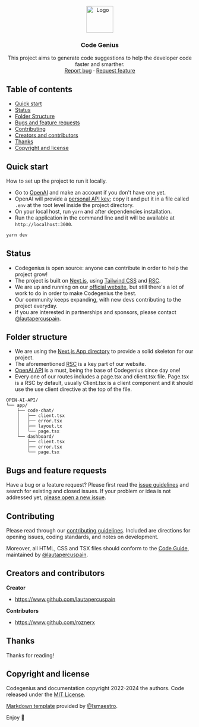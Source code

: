 <p align="center">
  <a href="https://code-genius.dev">
    <img src="https://www.code-genius.dev/_next/image?url=%2Flogo%2Fcode-genius.svg&w=32&q=75" alt="Logo" width=72 height=72>
  </a>

  <h3 align="center">Code Genius</h3>

  <p align="center">
    This project aims to generate code suggestions to help the developer code faster and smarther.
    <br>
    <a href="https://github.com/lautapercuspain/open-ai-api/issues/new">Report bug</a>
    ·
    <a href="https://github.com/lautapercuspain/open-ai-api/issues/new">Request feature</a>
  </p>
</p>

## Table of contents

- [Quick start](#quick-start)
- [Status](#status)
- [Folder Structure](#folder-structure)
- [Bugs and feature requests](#bugs-and-feature-requests)
- [Contributing](#contributing)
- [Creators and contributors](#creators-and-contributors)
- [Thanks](#thanks)
- [Copyright and license](#copyright-and-license)


## Quick start

How to set up the project to run it locally.

- Go to [OpenAI](https://beta.openai.com/) and make an account if you don't have one yet.
- OpenAI will provide a [personal API key](https://beta.openai.com/account/api-keys); copy it and put it in a file called `.env` at the root level inside the project directory.
- On your local host, run `yarn` and after dependencies installation.
- Run the application in the command line and it will be available at `http://localhost:3000`.

```bash
yarn dev
```

## Status

- Codegenius is open source: anyone can contribute in order to help the project grow!
- The project is built on [Next.js](https://nextjs.org), using [Tailwind CSS](https://tailwindcss.com/) and [RSC](https://nextjs.org/docs/app/building-your-application/rendering/server-components).
- We are up and running on our [official website](https://www.code-genius.dev/), but still there's a lot of work to do in order to make Codegenius the best.
- Our community keeps expanding, with new devs contributing to the project everyday.
- If you are interested in partnerships and sponsors, please contact [@lautapercuspain](https://www.github.com/lautapercuspain).

## Folder structure

- We are using the [Next.js App directory](https://nextjs.org/docs/app) to provide a solid skeleton for our project.
- The aforementioned [RSC](https://nextjs.org/docs/app/building-your-application/rendering/server-components) is a key part of our website.
- [OpenAI API](https://openai.com/blog/openai-api) is a must, being the base of Codegenius since day one!
- Every one of our routes includes a page.tsx and client.tsx file. Page.tsx is a RSC by default, usually Client.tsx is a client component and it should use the use client directive at the top of the file.

```Example of our repo's internal structure
OPEN-AI-API/
└── app/
    ├── code-chat/
    │   ├── client.tsx
    │   ├── error.tsx
    │   ├── layout.tx
    │   └── page.tsx
    └── dashboard/
        ├── client.tsx
        ├── error.tsx
        └── page.tsx
```

## Bugs and feature requests

Have a bug or a feature request? Please first read the [issue guidelines](https://reponame/blob/master/CONTRIBUTING.md) and search for existing and closed issues. If your problem or idea is not addressed yet, [please open a new issue](https://github.com/lautapercuspain/open-ai-api/issues/new).

## Contributing

Please read through our [contributing guidelines](https://reponame/blob/master/CONTRIBUTING.md). Included are directions for opening issues, coding standards, and notes on development.

Moreover, all HTML, CSS and TSX files should conform to the [Code Guide](https://github.com/mdo/code-guide), maintained by [@lautapercuspain](https://www.github.com/lautapercuspain).

## Creators and contributors

**Creator**

- <https://www.github.com/lautapercuspain>

**Contributors**

- <https://www.github.com/roznerx>

## Thanks

Thanks for reading!

## Copyright and license

Codegenius and documentation copyright 2022-2024 the authors. Code released under the [MIT License](https://reponame/blob/master/LICENSE).

[Markdown template](https://github.com/Ismaestro/markdown-template/tree/master) provided by [@Ismaestro](https://www.github.com/Ismaestro).

Enjoy :metal:
